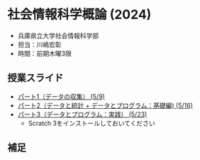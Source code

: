 # 社会情報科学概論 (2024)

- 兵庫県立大学社会情報科学部
- 担当：川嶋宏彰
- 時間：前期木曜3限

## 授業スライド

- [パート1（データの収集） (5/9)](slide/SISIntro2024_kawashima-01.pdf)
- [パート2（データと統計 + データとプログラム：基礎編) (5/16)](slide/SISIntro2024_kawashima-02.pdf)
- [パート3（データとプログラム：実践） (5/23)](slide/SISIntro2024_kawashima-03.pdf)
    - Scratch 3をインストールしておいてください

<!--
- [パート4（データと機械学習） (5/30)](slide/SISIntro2024_kawashima-04.pdf)
-->

## 補足

<!--
 - レポートはパート4の最後のスライドで出題しています
    - 提出はユニパから
- 同じスライドにアンケートへのリンクもあるので各自回答をお願いします
-->

